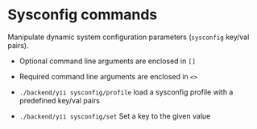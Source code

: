# Sysconfig commands
Manipulate dynamic system configuration parameters (`sysconfig` key/val pairs).

* Optional command line arguments are enclosed in `[]`
* Required command line arguments are enclosed in `<>`



* `./backend/yii sysconfig/profile` load a sysconfig profile with a predefined key/val pairs
* `./backend/yii sysconfig/set` Set a key to the given value
